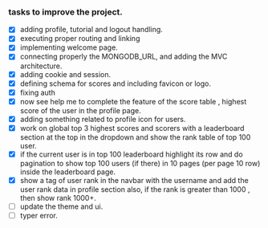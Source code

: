 ### tasks to improve the project.
- [x] adding profile, tutorial and logout handling.
- [x] executing proper routing and linking
- [x] implementing welcome page.
- [x] connecting properly the MONGODB_URL, and adding the MVC architecture.
- [x] adding cookie and session.
- [x] defining schema for scores and including favicon or logo.
- [x] fixing auth
- [x] now see help me to complete the feature of the score table , highest score of the user in the profile page.
- [x] adding something related to profile icon for users.
- [x] work on global top 3 highest scores and scorers with a leaderboard section at the top in the dropdown and show the rank table of top 100 user.
- [x] if the current user is in top 100 leaderboard highlight its row and do pagination to show top 100 users (if there) in 10 pages (per page 10 row) inside the leaderboard page. 
- [x] show a tag of user rank in the navbar with the username and add the user rank data in profile section also, if the rank is greater than 1000 , then show rank 1000+.
- [ ] update the theme and ui.
- [ ] typer error.

